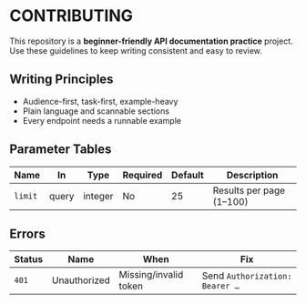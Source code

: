 # CONTRIBUTING

This repository is a **beginner-friendly API documentation practice** project.  
Use these guidelines to keep writing consistent and easy to review.

## Writing Principles
- Audience-first, task-first, example-heavy
- Plain language and scannable sections
- Every endpoint needs a runnable example

## Parameter Tables
| Name | In | Type | Required | Default | Description |
|---|---|---|---|---|---|
| `limit` | query | integer | No | 25 | Results per page (1–100) |

## Errors
| Status | Name | When | Fix |
|---|---|---|---|
| `401` | Unauthorized | Missing/invalid token | Send `Authorization: Bearer …` |
